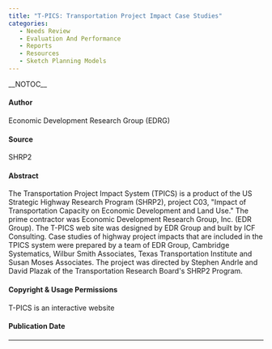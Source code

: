 ```yaml
---
title: "T-PICS: Transportation Project Impact Case Studies"
categories:
   - Needs Review
   - Evaluation And Performance
   - Reports
   - Resources
   - Sketch Planning Models
---
```


\_\_NOTOC\_\_

#### Author

Economic Development Research Group (EDRG)

#### Source

SHRP2

#### Abstract

The Transportation Project Impact System (TPICS) is a product of the US Strategic Highway Research Program (SHRP2), project C03, "Impact of Transportation Capacity on Economic Development and Land Use." The prime contractor was Economic Development Research Group, Inc. (EDR Group). The T-PICS web site was designed by EDR Group and built by ICF Consulting. Case studies of highway project impacts that are included in the TPICS system were prepared by a team of EDR Group, Cambridge Systematics, Wilbur Smith Associates, Texas Transportation Institute and Susan Moses Associates. The project was directed by Stephen Andrle and David Plazak of the Transportation Research Board's SHRP2 Program.

#### Copyright & Usage Permissions

T-PICS is an interactive website

#### Publication Date

------------------------------------------------------------------------

<comments />


